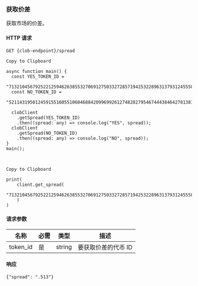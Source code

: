 ### 获取价差

获取市场的价差。

#### HTTP 请求

`GET {clob-endpoint}/spread`


    Copy to Clipboard

    async function main() {
      const YES_TOKEN_ID =
        "71321045679252212594626385532706912750332728571942532289631379312455583992563";
      const NO_TOKEN_ID =
        "52114319501245915516055106046884209969926127482827954674443846427813813222426";

      clobClient
        .getSpread(YES_TOKEN_ID)
        .then((spread: any) => console.log("YES", spread));
      clobClient
        .getSpread(NO_TOKEN_ID)
        .then((spread: any) => console.log("NO", spread));
    }
    main();



    Copy to Clipboard

    print(
        client.get_spread(
            "71321045679252212594626385532706912750332728571942532289631379312455583992563"
        )
    )


#### 请求参数

名称 | 必需 | 类型 | 描述
---|---|---|---
token_id | 是 | string | 要获取价差的代币 ID

#### 响应

`{"spread": ".513"}`
